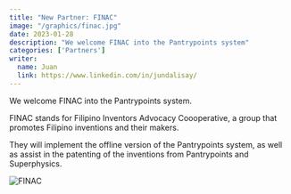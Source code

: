 ```yaml
---
title: "New Partner: FINAC"
image: "/graphics/finac.jpg"
date: 2023-01-28
description: "We welcome FINAC into the Pantrypoints system"
categories: ['Partners']
writer:
  name: Juan
  link: https://www.linkedin.com/in/jundalisay/
---
```



We welcome FINAC into the Pantrypoints system. 

FINAC stands for Filipino Inventors Advocacy Coooperative, a group that promotes Filipino inventions and their makers. 

They will implement the offline version of the Pantrypoints system, as well as assist in the patenting of the inventions from Pantrypoints and Superphysics. 



![FINAC](/graphics/finac.jpg)


